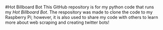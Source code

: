 #Hot Billboard Bot
This GitHub repository is for my python code that runs my *Hot Billboard Bot*. The respository was made to clone the code to my Raspberry Pi; however, it is also used to share my code with others to learn more about web scraping and creating twitter bots!
